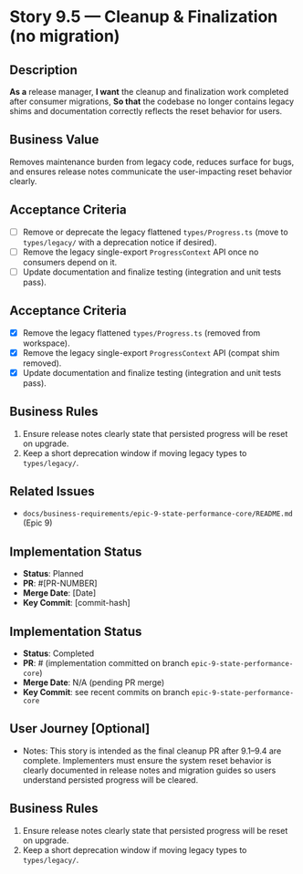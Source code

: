 # Story 9.5 — Cleanup & Finalization (no migration)

## Description

**As a** release manager,
**I want** the cleanup and finalization work completed after consumer migrations,
**So that** the codebase no longer contains legacy shims and documentation correctly reflects the reset behavior for users.

## Business Value

Removes maintenance burden from legacy code, reduces surface for bugs, and ensures release notes communicate the user-impacting reset behavior clearly.

## Acceptance Criteria

- [ ] Remove or deprecate the legacy flattened `types/Progress.ts` (move to `types/legacy/` with a deprecation notice if desired).
- [ ] Remove the legacy single-export `ProgressContext` API once no consumers depend on it.
- [ ] Update documentation and finalize testing (integration and unit tests pass).

## Acceptance Criteria

- [x] Remove the legacy flattened `types/Progress.ts` (removed from workspace).
- [x] Remove the legacy single-export `ProgressContext` API (compat shim removed).
- [x] Update documentation and finalize testing (integration and unit tests pass).

## Business Rules

1. Ensure release notes clearly state that persisted progress will be reset on upgrade.
2. Keep a short deprecation window if moving legacy types to `types/legacy/`.

## Related Issues

- `docs/business-requirements/epic-9-state-performance-core/README.md` (Epic 9)

## Implementation Status

- **Status**: Planned
- **PR**: #[PR-NUMBER]
- **Merge Date**: [Date]
- **Key Commit**: [commit-hash]

## Implementation Status

- **Status**: Completed
- **PR**: # (implementation committed on branch `epic-9-state-performance-core`)
- **Merge Date**: N/A (pending PR merge)
- **Key Commit**: see recent commits on branch `epic-9-state-performance-core`

## User Journey [Optional]

- Notes: This story is intended as the final cleanup PR after 9.1–9.4 are complete. Implementers must ensure the system reset behavior is clearly documented in release notes and migration guides so users understand persisted progress will be cleared.

## Business Rules

1. Ensure release notes clearly state that persisted progress will be reset on upgrade.
2. Keep a short deprecation window if moving legacy types to `types/legacy/`.
